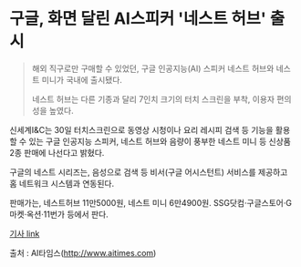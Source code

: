 # 구글, 화면 달린 AI스피커 '네스트 허브' 출시

> 해외 직구로만 구매할 수 있었던, 구글 인공지능(AI) 스피커 네스트 허브와 네스트 미니가 국내에 출시됐다. 
>
> 네스트 허브는 다른 기종과 달리 7인치 크기의 터치 스크린을 부착, 이용자 편의성을 높였다.

신세계I&C는 30일 터치스크린으로 동영상 시청이나 요리 레시피 검색 등 기능을 활용할 수 있는 구글 인공지능 스피커, 네스트 허브와 음량이 풍부한 네스트 미니 등 신상품 2종 판매에 나선다고 밝혔다.

구글의 네스트 시리즈는, 음성으로 검색 등 비서(구글 어시스턴트) 서비스를 제공하고 홈 네트워크 시스템과 연동된다.

판매가는, 네스트허브 11만5000원, 네스트 미니 6만4900원. SSG닷컴·구글스토어·G마켓·옥션·11번가 등에서 판다.

[기사 link](http://www.aitimes.com/news/articleView.html?idxno=129980)

출처 : AI타임스(http://www.aitimes.com)

